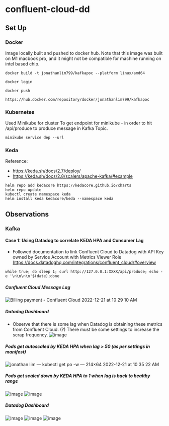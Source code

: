 # confluent-cloud-dd

## Set Up

### Docker
Image locally built and pushed to docker hub.
Note that this image was built on M1 macbook pro, and it might not be compatible for machine running on intel based chip.
```
docker build -t jonathanlim799/kafkapoc --platform linux/amd64

docker login

docker push

https://hub.docker.com/repository/docker/jonathanlim799/kafkapoc
```

### Kubernetes
Used Minikube for cluster
To get endpoint for minikube - in order to hit /api/produce to produce message in Kafka Topic.
```
minikube service dep --url
```

### Keda
Reference: 
- https://keda.sh/docs/2.7/deploy/
- https://keda.sh/docs/2.8/scalers/apache-kafka/#example
```
helm repo add kedacore https://kedacore.github.io/charts
helm repo update
kubectl create namespace keda
helm install keda kedacore/keda --namespace keda
```

## Observations
### Kafka

#### Case 1: Using Datadog to correlate KEDA HPA and Consumer Lag 
- Followed documentation to link Confluent Cloud to Datadog with API Key owned by Service Account with Metrics Viewer Role https://docs.datadoghq.com/integrations/confluent_cloud/#overview
```
while true; do sleep 1; curl http://127.0.0.1:XXXX/api/produce; echo -e '\n\n\n\n'$(date);done
```

##### Confluent Cloud Message Lag
![Billing   payment - Confluent Cloud 2022-12-21 at 10 29 10 AM](https://user-images.githubusercontent.com/40360784/208806978-7bc611a3-a7b5-486d-9b8d-11d29a8e038d.jpg)

##### Datadog Dashboard
- Observe that there is some lag when Datadog is obtaining these metrics from Confluent Cloud. (?) There must be some settings to increase the scrap frequency.
![image](https://user-images.githubusercontent.com/40360784/208806926-d0df0faf-601f-45d2-b386-24c13d463ed8.png)

##### Pods get autoscaled by KEDA HPA when lag > 50 (as per settings in manifest)
![jonathan lim — kubectl get po -w — 214×64 2022-12-21 at 10 35 22 AM](https://user-images.githubusercontent.com/40360784/208807211-8da119a2-42ed-44d4-9038-858c0cb4da98.jpg)

##### Pods get scaled down by KEDA HPA to 1 when lag is back to healthy range
![image](https://user-images.githubusercontent.com/40360784/208808247-b93d6662-865f-47b6-b365-5c2e9ca8c46a.png)
![image](https://user-images.githubusercontent.com/40360784/208808302-7d5eed1c-af09-490d-8cc7-e90df2b10b7a.png)

##### Datadog Dashboard
![image](https://user-images.githubusercontent.com/40360784/208808481-e9588e96-17cf-43c8-b711-387b32c86d69.png)
![image](https://user-images.githubusercontent.com/40360784/208808538-e557bd6f-8381-436e-ac71-d044cda1f857.png)
![image](https://user-images.githubusercontent.com/40360784/208808582-802fc810-00ef-475d-8f41-f854eecc7249.png)
